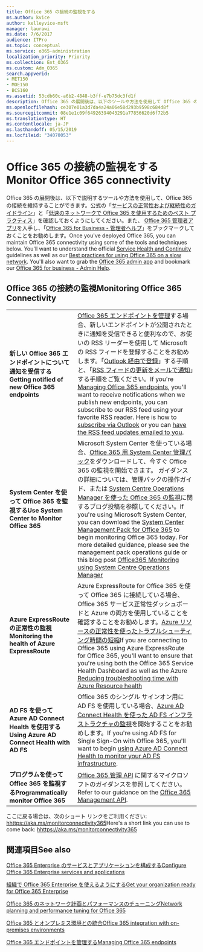 ```yaml
---
title: Office 365 の接続の監視をする
ms.author: kvice
author: kelleyvice-msft
manager: laurawi
ms.date: 7/6/2017
audience: ITPro
ms.topic: conceptual
ms.service: o365-administration
localization_priority: Priority
ms.collection: Ent_O365
ms.custom: Adm_O365
search.appverid:
- MET150
- MOE150
- BCS160
ms.assetid: 53cdb60c-a6b2-4848-b3ff-e7b75dc3fd1f
description: Office 365 の展開後は、以下のツールや方法を使用して Office 365 の接続を維持することができます。公式の「サービスの正常性および継続性のガイドライン」と「低速のネットワークで Office 365 を使用するためのベスト プラクティス」を確認しておくようにしてください。また、 Office 365 管理者アプリを入手し、「Office 365 for Business - 管理者ヘルプ」をブックマークしておくことをお勧めします。
ms.openlocfilehash: ce307e01a3d7da4a24a06e58d293b9598c684d8f
ms.sourcegitcommit: 08e1e1c09f64926394043291a77856620d6f72b5
ms.translationtype: HT
ms.contentlocale: ja-JP
ms.lasthandoff: 05/15/2019
ms.locfileid: "34070053"
---
```

# <a name="monitor-office-365-connectivity"></a><span data-ttu-id="0f932-105">Office 365 の接続の監視をする</span><span class="sxs-lookup"><span data-stu-id="0f932-105">Monitor Office 365 connectivity</span></span>

<span data-ttu-id="0f932-p102">Office 365 の展開後は、以下で説明するツールや方法を使用して、Office 365 の接続を維持することができます。公式の「[サービスの正常性および継続性のガイドライン](https://technet.microsoft.com/library/office-365-service-health.aspx)」と「[低速のネットワークで Office 365 を使用するためのベスト プラクティス](https://support.office.com/article/fd16c8d2-4799-4c39-8fd7-045f06640166)」を確認しておくようにしてください。また、 [Office 365 管理者アプリ](https://blogs.office.com/2015/03/13/administer-on-the-go-with-the-updated-office-365-admin-app/)を入手し、「[Office 365 for Business - 管理者ヘルプ](https://support.office.com/article/17d3ff3f-3601-466e-b5a1-482b31cfb791)」をブックマークしておくことをお勧めします。</span><span class="sxs-lookup"><span data-stu-id="0f932-p102">Once you've deployed Office 365, you can maintain Office 365 connectivity using some of the tools and techniques below. You'll want to understand the official [Service Health and Continuity](https://technet.microsoft.com/library/office-365-service-health.aspx) guidelines as well as our [Best practices for using Office 365 on a slow network](https://support.office.com/article/fd16c8d2-4799-4c39-8fd7-045f06640166). You'll also want to grab the [Office 365 admin app](https://blogs.office.com/2015/03/13/administer-on-the-go-with-the-updated-office-365-admin-app/) and bookmark our [Office 365 for business - Admin Help](https://support.office.com/article/17d3ff3f-3601-466e-b5a1-482b31cfb791).</span></span>
  
## <a name="monitoring-office-365-connectivity"></a><span data-ttu-id="0f932-109">Office 365 の接続の監視</span><span class="sxs-lookup"><span data-stu-id="0f932-109">Monitoring Office 365 Connectivity</span></span>

|||
|:-----|:-----|
|<span data-ttu-id="0f932-110">**新しい Office 365 エンドポイントについて通知を受信する**</span><span class="sxs-lookup"><span data-stu-id="0f932-110">**Getting notified of new Office 365 endpoints**</span></span> <br/> |<span data-ttu-id="0f932-p103">[Office 365 エンドポイントを管理](https://support.office.com/article/99cab9d4-ef59-4207-9f2b-3728eb46bf9a)する場合、新しいエンドポイントが公開されたときに通知を受信できると便利なので、お使いの RSS リーダーを使用して Microsoft の RSS フィードを登録することをお勧めします。「[Outlook 経由で登録](https://go.microsoft.com/fwlink/p/?LinkId=532416)」する手順と、「[RSS フィードの更新をメールで通知](https://go.microsoft.com/fwlink/p/?LinkId=532417)」する手順をご覧ください。</span><span class="sxs-lookup"><span data-stu-id="0f932-p103">If you're [Managing Office 365 endpoints](https://support.office.com/article/99cab9d4-ef59-4207-9f2b-3728eb46bf9a), you'll want to receive notifications when we publish new endpoints, you can subscribe to our RSS feed using your favorite RSS reader. Here is how to [subscribe via Outlook](https://go.microsoft.com/fwlink/p/?LinkId=532416) or you can [have the RSS feed updates emailed to you](https://go.microsoft.com/fwlink/p/?LinkId=532417).  </span></span><br/> |
|<span data-ttu-id="0f932-113">**System Center を使って Office 365 を監視する**</span><span class="sxs-lookup"><span data-stu-id="0f932-113">**Use System Center to Monitor Office 365**</span></span> <br/> |<span data-ttu-id="0f932-p104">Microsoft System Center を使っている場合、[Office 365 用 System Center 管理パック](https://www.microsoft.com/download/details.aspx?id=43708)をダウンロードして、今すぐ Office 365 の監視を開始できます。 ガイダンスの詳細については、管理パックの操作ガイド、または [System Centre Operations Manager を使った Office 365 の監視](https://blogs.msdn.com/b/mvpawardprogram/archive/2015/07/08/office365-monitoring-using-system-centre-operations-manager.aspx)に関するブログ投稿を参照してください。</span><span class="sxs-lookup"><span data-stu-id="0f932-p104">If you're using Microsoft System Center, you can download the [System Center Management Pack for Office 365](https://www.microsoft.com/download/details.aspx?id=43708) to begin monitoring Office 365 today. For more detailed guidance, please see the management pack operations guide or this blog post [Office365 Monitoring using System Centre Operations Manager](https://blogs.msdn.com/b/mvpawardprogram/archive/2015/07/08/office365-monitoring-using-system-centre-operations-manager.aspx)</span></span> <br/> |
|<span data-ttu-id="0f932-116">**Azure ExpressRoute の正常性の監視**</span><span class="sxs-lookup"><span data-stu-id="0f932-116">**Monitoring the health of Azure ExpressRoute**</span></span> <br/> |<span data-ttu-id="0f932-117">Azure ExpressRoute for Office 365 を使って Office 365 に接続している場合、Office 365 サービス正常性ダッシュボードと Azure の両方を使用していることを確認することをお勧めします。[Azure リソースの正常性を使ったトラブルシューティング時間の短縮](https://azure.microsoft.com/blog/reduce-troubleshooting-time-with-azure-resource-health/)</span><span class="sxs-lookup"><span data-stu-id="0f932-117">If you are connecting to Office 365 using Azure ExpressRoute for Office 365, you'll want to ensure that you're using both the Office 365 Service Health Dashboard as well as the Azure [Reducing troubleshooting time with Azure Resource health](https://azure.microsoft.com/blog/reduce-troubleshooting-time-with-azure-resource-health/)</span></span> <br/> |
|<span data-ttu-id="0f932-118">**AD FS を使って Azure AD Connect Health を使用する**</span><span class="sxs-lookup"><span data-stu-id="0f932-118">**Using Azure AD Connect Health with AD FS**</span></span> <br/> |<span data-ttu-id="0f932-119">Office 365 のシングル サインオン用に AD FS を使用している場合、[Azure AD Connect Health を使った AD FS インフラストラクチャの監視](https://azure.microsoft.com/documentation/articles/active-directory-aadconnect-health-adfs/)を開始することをお勧めします。</span><span class="sxs-lookup"><span data-stu-id="0f932-119">If you're using AD FS for Single Sign-On with Office 365, you'll want to begin [using Azure AD Connect Health to monitor your AD FS infrastructure](https://azure.microsoft.com/documentation/articles/active-directory-aadconnect-health-adfs/).</span></span>  <br/> |
|<span data-ttu-id="0f932-120">**プログラムを使って Office 365 を監視する**</span><span class="sxs-lookup"><span data-stu-id="0f932-120">**Programmatically monitor Office 365**</span></span> <br/> |<span data-ttu-id="0f932-121">[Office 365 管理 API](https://docs.microsoft.com/office/office-365-management-api/office-365-management-apis-overview) に関するマイクロソフトのガイダンスを参照してください。</span><span class="sxs-lookup"><span data-stu-id="0f932-121">Refer to our guidance on the [Office 365 Management API](https://docs.microsoft.com/office/office-365-management-api/office-365-management-apis-overview).</span></span>  <br/> |

<span data-ttu-id="0f932-122">ここに戻る場合は、次のショート リンクをご利用ください: [hhttps://aka.ms/monitorconnectivity365](https://aka.ms/monitorconnectivity365)</span><span class="sxs-lookup"><span data-stu-id="0f932-122">Here's a short link you can use to come back: [hhttps://aka.ms/monitorconnectivity365](https://aka.ms/monitorconnectivity365)</span></span>
  
## <a name="see-also"></a><span data-ttu-id="0f932-123">関連項目</span><span class="sxs-lookup"><span data-stu-id="0f932-123">See also</span></span>

[<span data-ttu-id="0f932-124">Office 365 Enterprise のサービスとアプリケーションを構成する</span><span class="sxs-lookup"><span data-stu-id="0f932-124">Configure Office 365 Enterprise services and applications</span></span>](configure-services-and-applications.md)
  
[<span data-ttu-id="0f932-125">組織で Office 365 Enterprise を使えるようにする</span><span class="sxs-lookup"><span data-stu-id="0f932-125">Get your organization ready for Office 365 Enterprise</span></span>](get-your-organization-ready-for-office-365.md)
  
[<span data-ttu-id="0f932-126">Office 365 のネットワーク計画とパフォーマンスのチューニング</span><span class="sxs-lookup"><span data-stu-id="0f932-126">Network planning and performance tuning for Office 365</span></span>](network-planning-and-performance.md)
  
[<span data-ttu-id="0f932-127">Office 365 とオンプレミス環境との統合</span><span class="sxs-lookup"><span data-stu-id="0f932-127">Office 365 integration with on-premises environments</span></span>](office-365-integration.md)
  
[<span data-ttu-id="0f932-128">Office 365 エンドポイントを管理する</span><span class="sxs-lookup"><span data-stu-id="0f932-128">Managing Office 365 endpoints</span></span>](https://support.office.com/article/99cab9d4-ef59-4207-9f2b-3728eb46bf9a)
